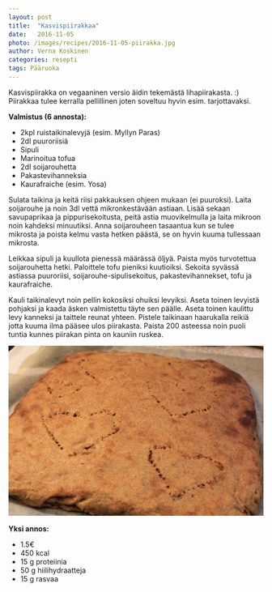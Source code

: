 ```yaml
---
layout: post
title:  "Kasvispiirakkaa"
date:   2016-11-05
photo: /images/recipes/2016-11-05-piirakka.jpg
author: Verna Koskinen
categories: resepti
tags: Pääruoka
---
```


Kasvispiirakka on vegaaninen versio äidin tekemästä lihapiirakasta. :) Piirakkaa tulee kerralla pellillinen joten soveltuu hyvin esim. tarjottavaksi.

**Valmistus (6 annosta):**

- 2kpl ruistaikinalevyjä (esim. Myllyn Paras)
- 2dl puuroriisiä
- Sipuli
- Marinoitua tofua
- 2dl soijarouhetta
- Pakastevihanneksia
- Kaurafraiche (esim. Yosa)

Sulata taikina ja keitä riisi pakkauksen ohjeen mukaan (ei puuroksi). Laita soijarouhe ja noin 3dl vettä mikronkestävään astiaan. Lisää sekaan savupaprikaa ja pippurisekoitusta, peitä astia muovikelmulla ja laita mikroon noin kahdeksi minuutiksi. Anna soijarouheen tasaantua kun se tulee mikrosta ja poista kelmu vasta hetken päästä, se on hyvin kuuma tullessaan mikrosta.

Leikkaa sipuli ja kuullota pienessä määrässä öljyä. Paista myös turvotettua soijarouhetta hetki. Paloittele tofu pieniksi kuutioiksi. Sekoita syvässä astiassa puuroriisi, soijarouhe-sipulisekoitus, pakastevihannekset, tofu ja kaurafraiche.

Kauli taikinalevyt noin pellin kokosiksi ohuiksi levyiksi. Aseta toinen levyistä pohjaksi ja kaada äsken valmistettu täyte sen päälle. Aseta toinen kaulittu levy kanneksi ja taittele reunat yhteen. Pistele taikinaan haarukalla reikiä jotta kuuma ilma pääsee ulos piirakasta. Paista 200 asteessa noin puoli tuntia kunnes piirakan pinta on kauniin ruskea.

![Kokonainen piirakka](/images/recipes/2016-11-05-piirakka2.jpg)

**Yksi annos:**

- 1.5€
- 450 kcal
- 15 g proteiinia
- 50 g hiilihydraatteja
- 15 g rasvaa
